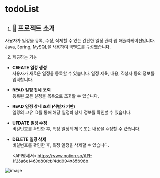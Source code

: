 # todoList

1. ## 📌 프로젝트 소개
사용자가 일정을 등록, 수정, 삭제할 수 있는 간단한 일정 관리 웹 애플리케이션입니다.  
Java, Spring, MySQL을 사용하여 백엔드를 구성했습니다.  

2. 제공하는 기능  
- **CREATE 일정 생성**  
   사용자가 새로운 일정을 등록할 수 있습니다. 일정 제목, 내용, 작성자 등의 정보를 입력합니다.  


- **READ 일정 전체 조회**  
  등록된 모든 일정을 목록으로 조회할 수 있습니다.  


- **READ 일정 상세 조회 (식별자 기반)**  
  일정의 고유 ID를 통해 해당 일정의 상세 정보를 확인할 수 있습니다.  


- **UPDATE 일정 수정**  
  비밀번호를 확인한 후, 특정 일정의 제목 또는 내용을 수정할 수 있습니다.  


- **DELETE 일정 삭제**  
  비밀번호를 확인한 후, 특정 일정을 삭제할 수 있습니다.



   <API명세서>
  https://www.notion.so/API-1f23a6e1469d80fcbf4dd994935698b1

<ERD>


   
![image](https://github.com/user-attachments/assets/bc5a7445-304f-473c-96e6-af9706998b2f)



